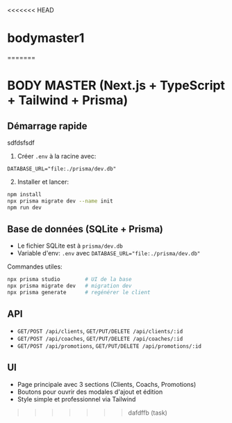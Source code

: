<<<<<<< HEAD
# bodymaster1
=======
# BODY MASTER (Next.js + TypeScript + Tailwind + Prisma)

## Démarrage rapide
sdfdsfsdf
1) Créer `.env` à la racine avec:

```env
DATABASE_URL="file:./prisma/dev.db"
```

2) Installer et lancer:

```bash
npm install
npx prisma migrate dev --name init
npm run dev
```

## Base de données (SQLite + Prisma)
- Le fichier SQLite est à `prisma/dev.db`
- Variable d'env: `.env` avec `DATABASE_URL="file:./prisma/dev.db"`

Commandes utiles:
```bash
npx prisma studio        # UI de la base
npx prisma migrate dev   # migration dev
npx prisma generate      # regénérer le client
```

## API
- `GET/POST /api/clients`, `GET/PUT/DELETE /api/clients/:id`
- `GET/POST /api/coaches`, `GET/PUT/DELETE /api/coaches/:id`
- `GET/POST /api/promotions`, `GET/PUT/DELETE /api/promotions/:id`

## UI
- Page principale avec 3 sections (Clients, Coachs, Promotions)
- Boutons pour ouvrir des modales d'ajout et édition
- Style simple et professionnel via Tailwind
>>>>>>> dafdffb (task)

